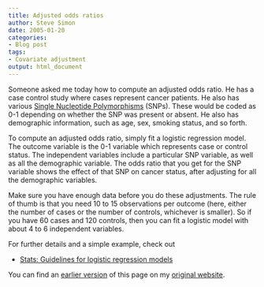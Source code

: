 ```yaml
---
title: Adjusted odds ratios
author: Steve Simon
date: 2005-01-20
categories:
- Blog post
tags:
- Covariate adjustment
output: html_document
---
```

Someone asked me today how to compute an adjusted odds ratio. He has a
case control study where cases represent cancer patients. He also has
various [Single Nucleotide
Polymorphisms](http://en.wikipedia.org/wiki/Single_nucleotide_polymorphism)
(SNPs). These would be coded as 0-1 depending on whether the SNP was
present or absent. He also has demographic information, such as age,
sex, smoking status, and so forth.

To compute an adjusted odds ratio, simply fit a logistic regression
model. The outcome variable is the 0-1 variable which represents case or
control status. The independent variables include a particular SNP
variable, as well as all the demographic variable. The odds ratio that
you get for the SNP variable shows the effect of that SNP on cancer
status, after adjusting for all the demographic variables.

Make sure you have enough data before you do these adjustments. The rule
of thumb is that you need 10 to 15 observations per outcome (here,
either the number of cases or the number of controls, whichever is
smaller). So if you have 60 cases and 120 controls, then you can fit a
logistic model with about 4 to 6 independent variables.

For further details and a simple example, check out

-   [Stats: Guidelines for logistic regression
    models](../model/logistic.asp)

You can find an [earlier version](http://www.pmean.com/05/AdjustedOR.html) of this page on my [original website](http://www.pmean.com/original_site.html).

